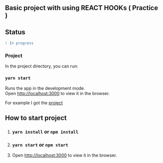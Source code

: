 
## Basic project with using REACT HOOKs ( Practice )

## Status 

```diff
! In progress
```

### Project

In the project directory, you can run:

### `yarn start`

Runs the app in the development mode.<br />
Open [http://localhost:3000](http://localhost:3000) to view it in the browser.

For example I got the [project](https://angularjs.realworld.io/)

## How to start project 

1. ### `yarn install` or `npm install`

2. ### `yarn start` or `npm start`

3. Open [http://localhost:3000](http://localhost:3000) to view it in the browser.
